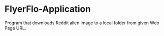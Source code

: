 FlyerFlo-Application
====================

Program that downloads Reddit alien image to a local folder from given Web Page URL.